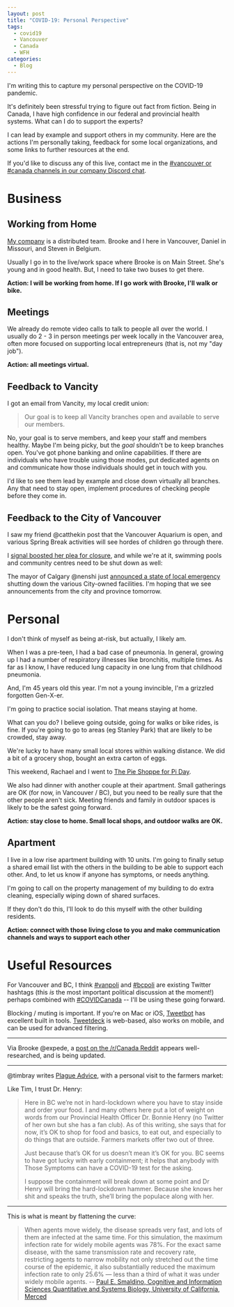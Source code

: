 ```yaml
---
layout: post
title: "COVID-19: Personal Perspective"
tags:
  - covid19
  - Vancouver
  - Canada
  - WFH
categories:
  - Blog
---
```

I'm writing this to capture my personal perspective on the COVID-19 pandemic.

It's definitely been stressful trying to figure out fact from fiction. Being in Canada, I have high confidence in our federal and provincial health systems. What can I do to support the experts?

I can lead by example and support others in my community. Here are the actions I'm personally taking, feedback for some local organizations, and some links to further resources at the end.
<!-- more -->
If you'd like to discuss any of this live, contact me in the [#vancouver or #canada channels in our company Discord chat](https://discord.gg/BNWXQYz).

# Business

## Working from Home

[My company](https://fission.codes) is a distributed team. Brooke and I here in Vancouver, Daniel in Missouri, and Steven in Belgium.

Usually I go in to the live/work space where Brooke is on Main Street. She's young and in good health. But, I need to take two buses to get there.

**Action: I will be working from home. If I go work with Brooke, I'll walk or bike.**

## Meetings

We already do remote video calls to talk to people all over the world. I usually do 2 - 3 in person meetings per week locally in the Vancouver area, often more focused on supporting local entrepreneurs (that is, not my "day job").

**Action: all meetings virtual.**

## Feedback to Vancity

I got an email from Vancity, my local credit union:

> Our goal is to keep all Vancity branches open and available to serve our members.

No, your goal is to serve members, and keep your staff and members healthy. Maybe I'm being picky, but the _goal_ shouldn't be to keep branches open. You've got phone banking and online capabilities. If there are individuals who have trouble using those modes, put dedicated agents on and communicate how those individuals should get in touch with you.

I'd like to see them lead by example and close down virtually all branches. Any that need to stay open, implement procedures of checking people before they come in.

## Feedback to the City of Vancouver

I saw my friend @catthekin post that the Vancouver Aquarium is open, and various Spring Break activities will see hordes of children go through there.

I [signal boosted her plea for closure](https://twitter.com/bmann/status/1239426441856593921), and while we're at it, swimming pools and community centres need to be shut down as well:

The mayor of Calgary @nenshi just [announced a state of local emergency](https://twitter.com/nenshi/status/1239397848426242048) shutting down the various City-owned facilities. I'm hoping that we see announcements from the city and province tomorrow.

# Personal

I don't think of myself as being at-risk, but actually, I likely am.

When I was a pre-teen, I had a bad case of pneumonia. In general, growing up I had a number of respiratory illnesses like bronchitis, multiple times. As far as I know, I have reduced lung capacity in one lung from that childhood pneumonia.

And, I'm 45 years old this year. I'm not a young invincible, I'm a grizzled forgotten Gen-X-er.

I'm going to practice social isolation. That means staying at home.

What can you do? I believe going outside, going for walks or bike rides, is fine. If you're going to go to areas (eg Stanley Park) that are likely to be crowded, stay away.

We're lucky to have many small local stores within walking distance. We did a bit of a grocery shop, bought an extra carton of eggs. 

This weekend, Rachael and I went to [The Pie Shoppe for Pi Day](https://allthebest.recipes/t/the-pie-shoppe-in-port-town/348/2).

We also had dinner with another couple at their apartment. Small gatherings are OK (for now, in Vancouver / BC), but you need to be really sure that the other people aren't sick. Meeting friends and family in outdoor spaces is likely to be the safest going forward.

**Action: stay close to home. Small local shops, and outdoor walks are OK.**

## Apartment

I live in a low rise apartment building with 10 units. I'm going to finally setup a shared email list with the others in the building to be able to support each other. And, to let us know if anyone has symptoms, or needs anything.

I'm going to call on the property management of my building to do extra cleaning, especially wiping down of shared surfaces.

If they don't do this, I'll look to do this myself with the other building residents.

**Action: connect with those living close to you and make communication channels and ways to support each other**

# Useful Resources

For Vancouver and BC, I think [#vanpoli](https://twitter.com/search?q=%23vanpoli&src=typed_query&f=live) and [#bcpoli](https://twitter.com/search?q=%23bcpoli&src=typed_query&f=live) are existing Twitter hashtags (this _is_ the most important political discussion at the moment!) perhaps combined with [#COVIDCanada](https://twitter.com/search?q=%23covidcanada&src=typed_query&f=live) -- I'll be using these going forward.

Blocking / muting is important. If you're on Mac or iOS, [Tweetbot](https://tapbots.com/tweetbot/) has excellent built in tools. [Tweetdeck](https://tweetdeck.twitter.com) is web-based, also works on mobile, and can be used for advanced filtering.

---

Via Brooke @expede, a [post on the /r/Canada Reddit](https://www.reddit.com/r/canada/comments/fghd23/psa_regarding_covid19_a_warning/) appears well-researched, and is being updated.

---

@timbray writes [Plague Advice](https://www.tbray.org/ongoing/When/202x/2020/03/14/Social-Distance), with a personal visit to the farmers market:

Like Tim, I trust Dr. Henry:
> Here in BC we’re not in hard-lockdown where you have to stay inside and order your food. I and many others here put a lot of weight on words from our Provincial Health Officer Dr. Bonnie Henry (no Twitter of her own but she has a fan club). As of this writing, she says that for now, it’s OK to shop for food and basics, to eat out, and especially to do things that are outside. Farmers markets offer two out of three.
>
>Just because that’s OK for us doesn’t mean it’s OK for you. BC seems to have got lucky with early containment; it helps that anybody with Those Symptoms can have a COVID-19 test for the asking.
>
>I suppose the containment will break down at some point and Dr Henry will bring the hard-lockdown hammer. Because she knows her shit and speaks the truth, she’ll bring the populace along with her.

---

This is what is meant by flattening the curve:

> When agents move widely, the disease spreads very fast, and lots of them are infected at the same time. For this simulation, the maximum infection rate for widely mobile agents was 78%. For the exact same disease, with the same transmission rate and recovery rate, restricting agents to narrow mobility not only stretched out the time course of the epidemic, it also substantially reduced the maximum infection rate to only 25.6% — less than a third of what it was under widely mobile agents.
> -- [Paul E. Smaldino, Cognitive and Information Sciences
Quantitative and Systems Biology, University of California, Merced](http://smaldino.com/wp/covid-19-modeling-the-flattening-of-the-curve/)
